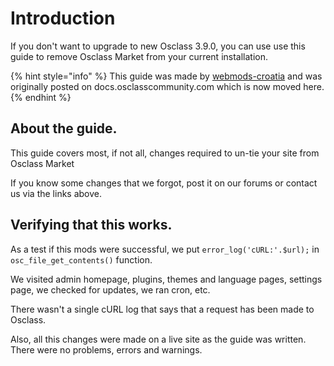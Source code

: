# Introduction

If you don't want to upgrade to new Osclass 3.9.0, you can use use this guide to remove Osclass Market from your current installation.

{% hint style="info" %}
This guide was made by [webmods-croatia](https://github.com/webmods-croatia) and was originally posted on docs.osclasscommunity.com which is now moved here.
{% endhint %}

## About the guide. <a id="about-the-guide"></a>

This guide covers most, if not all, changes required to un-tie your site from Osclass Market

If you know some changes that we forgot, post it on our forums or contact us via the links above.

## Verifying that this works. <a id="verifying-that-this-works"></a>

As a test if this mods were successful, we put `error_log('cURL:'.$url);` in `osc_file_get_contents()` function.

We visited admin homepage, plugins, themes and language pages, settings page, we checked for updates, we ran cron, etc.

There wasn't a single cURL log that says that a request has been made to Osclass.

Also, all this changes were made on a live site as the guide was written. There were no problems, errors and warnings.

